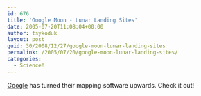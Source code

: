 ```yaml
---
id: 676
title: 'Google Moon - Lunar Landing Sites'
date: 2005-07-20T11:08:04+00:00
author: tsykoduk
layout: post
guid: 30/2008/12/27/google-moon-lunar-landing-sites
permalink: /2005/07/20/google-moon-lunar-landing-sites/
categories:
  - Science!
---
```

<p><a href="http://moon.google.com/">Google</a> has turned their mapping software upwards. Check it out!</p>